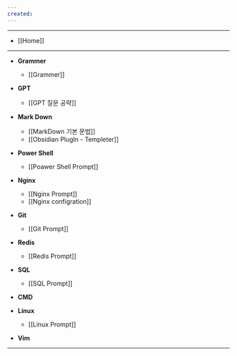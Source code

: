 ```yaml
---
created:
---
```

---
- [[Home]]
---

- **Grammer**
	- [[Grammer]]
	
- **GPT**
	- [[GPT 질문 공략]]
	  
- **Mark Down**
	- [[MarkDown 기본 문법]]
	- [[Obsidian PlugIn - Templeter]]
	
- **Power Shell**
	- [[Poawer Shell Prompt]]
	  
- **Nginx** 
	- [[Nginx Prompt]]
	- [[Nginx configration]]
	  
- **Git**
	- [[Git Prompt]]
	  
- **Redis**
    - [[Redis Prompt]]
	
- **SQL**
	- [[SQL Prompt]]
	  
- **CMD**
	
- **Linux**
	- [[Linux Prompt]]
	
- **Vim**

---
